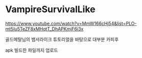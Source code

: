 # VampireSurvivalLike

https://www.youtube.com/watch?v=MmW166cHj54&list=PLO-mt5Iu5TeZF8xMHqtT_DhAPKmjF6i3x

골드메탈님의 뱀서라이크 튜토리얼을 바탕으로 대부분 카피후

apk 빌드한 파일까지 업로드
